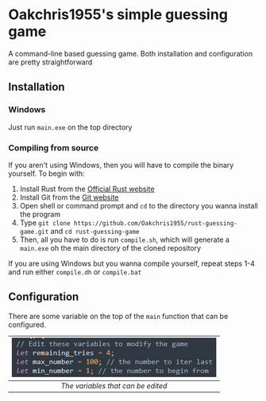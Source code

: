 # Oakchris1955's simple guessing game
A command-line based guessing game. Both installation and configuration are pretty straightforward

## Installation
### Windows
Just run `main.exe` on the top directory
### Compiling from source
If you aren't using Windows, then you will have to compile the binary yourself. To begin with:
1) Install Rust from the [Official Rust website](https://www.rust-lang.org/tools/install)
2) Install Git from the [Git website](https://git-scm.com/downloads)
3) Open shell or command prompt and `cd` to the directory you wanna install the program
4) Type `git clone https://github.com/Oakchris1955/rust-guessing-game.git` and `cd rust-guessing-game`
5) Then, all you have to do is run `compile.sh`, which will generate a `main.exe` oh the main directory of the cloned repository

If you are using Windows but you wanna compile yourself, repeat steps 1-4 and run either `compile.dh` or `compile.bat`

## Configuration
There are some variable on the top of the `main` function that can be configured.


| ![editabled_variables](images/editable_variables.png) |
|:--:| 
| *The variables that can be edited* |